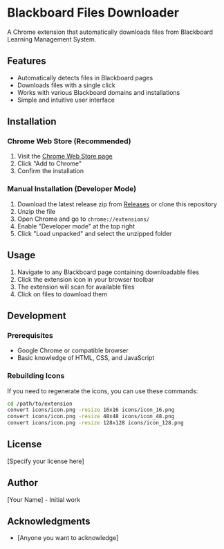 # Blackboard Files Downloader

A Chrome extension that automatically downloads files from Blackboard Learning Management System.

## Features

- Automatically detects files in Blackboard pages
- Downloads files with a single click
- Works with various Blackboard domains and installations
- Simple and intuitive user interface

## Installation

### Chrome Web Store (Recommended)

1. Visit the [Chrome Web Store page](https://chrome.google.com/webstore/detail/[extension-id])
2. Click "Add to Chrome"
3. Confirm the installation

### Manual Installation (Developer Mode)

1. Download the latest release zip from [Releases](https://github.com/your-username/blackboard-downloader/releases) or clone this repository
2. Unzip the file
3. Open Chrome and go to `chrome://extensions/`
4. Enable "Developer mode" at the top right
5. Click "Load unpacked" and select the unzipped folder

## Usage

1. Navigate to any Blackboard page containing downloadable files
2. Click the extension icon in your browser toolbar
3. The extension will scan for available files
4. Click on files to download them

## Development

### Prerequisites

- Google Chrome or compatible browser
- Basic knowledge of HTML, CSS, and JavaScript

### Rebuilding Icons

If you need to regenerate the icons, you can use these commands:

```bash
cd /path/to/extension
convert icons/icon.png -resize 16x16 icons/icon_16.png
convert icons/icon.png -resize 48x48 icons/icon_48.png
convert icons/icon.png -resize 128x128 icons/icon_128.png
```

## License

[Specify your license here]

## Author

[Your Name] - Initial work

## Acknowledgments

- [Anyone you want to acknowledge]